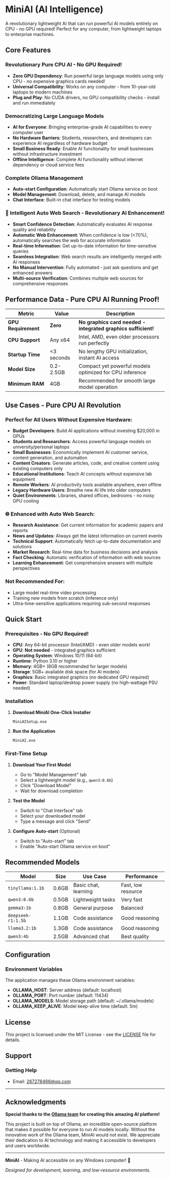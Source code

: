 # MiniAI (AI Intelligence)

A revolutionary lightweight AI that can run powerful AI models entirely on CPU - no GPU required! Perfect for any computer, from lightweight laptops to enterprise machines.

## Core Features

### **Revolutionary Pure CPU AI - No GPU Required!**
- **Zero GPU Dependency**: Run powerful large language models using only CPU - no expensive graphics cards needed!
- **Universal Compatibility**: Works on any computer - from 10-year-old laptops to modern machines
- **Plug and Play**: No CUDA drivers, no GPU compatibility checks - install and run immediately

### **Democratizing Large Language Models**
- **AI for Everyone**: Bringing enterprise-grade AI capabilities to every computer user
- **No Hardware Barriers**: Students, researchers, and developers can experience AI regardless of hardware budget
- **Small Business Ready**: Enable AI functionality for small businesses without infrastructure investment
- **Offline Intelligence**: Complete AI functionality without internet dependency or cloud service fees

### **Complete Ollama Management**
- **Auto-start Configuration**: Automatically start Ollama service on boot
- **Model Management**: Download, delete, and manage AI models
- **Chat Interface**: Built-in chat interface for testing models

### **🚀 Intelligent Auto Web Search - Revolutionary AI Enhancement!**
- **Smart Confidence Detection**: Automatically evaluates AI response quality and reliability
- **Automatic Web Enhancement**: When confidence is low (<70%), automatically searches the web for accurate information
- **Real-time Information**: Get up-to-date information for time-sensitive queries
- **Seamless Integration**: Web search results are intelligently merged with AI responses
- **No Manual Intervention**: Fully automated - just ask questions and get enhanced answers
- **Multi-source Verification**: Combines multiple web sources for comprehensive responses

## Performance Data - Pure CPU AI Running Proof!

| Metric | Value | Description |
|--------|-------|-------------|
| **GPU Requirement** | **Zero** | **No graphics card needed - integrated graphics sufficient!** |
| **CPU Support** | Any x64 | Intel, AMD, even older processors run perfectly |
| **Startup Time** | <3 seconds | No lengthy GPU initialization, instant AI access |
| **Model Size** | 0.2-2.5GB | Compact yet powerful models optimized for CPU inference |
| **Minimum RAM** | 4GB | Recommended for smooth large model operation |

## Use Cases - Pure CPU AI Revolution

### **Perfect for All Users Without Expensive Hardware:**
- **Budget Developers**: Build AI applications without investing $20,000 in GPUs
- **Students and Researchers**: Access powerful language models on university/personal laptops
- **Small Businesses**: Economically implement AI customer service, content generation, and automation
- **Content Creators**: Generate articles, code, and creative content using existing computers only
- **Educational Institutions**: Teach AI concepts without expensive lab equipment
- **Remote Workers**: AI productivity tools available anywhere, even offline
- **Legacy Hardware Users**: Breathe new AI life into older computers
- **Quiet Environments**: Libraries, shared offices, bedrooms - no noisy GPU cooling

### **🌐 Enhanced with Auto Web Search:**
- **Research Assistance**: Get current information for academic papers and reports
- **News and Updates**: Always get the latest information on current events
- **Technical Support**: Automatically fetch up-to-date documentation and solutions
- **Market Research**: Real-time data for business decisions and analysis
- **Fact Checking**: Automatic verification of information with web sources
- **Learning Enhancement**: Get comprehensive answers with multiple perspectives

### **Not Recommended For:**
- Large model real-time video processing
- Training new models from scratch (inference only)
- Ultra-time-sensitive applications requiring sub-second responses

## Quick Start

### Prerequisites - No GPU Required!
- **CPU**: Any 64-bit processor (Intel/AMD) - even older models work!
- **GPU**: **Not needed** - integrated graphics sufficient
- **Operating System**: Windows 10/11 (64-bit)
- **Runtime**: Python 3.10 or higher
- **Memory**: 4GB+ (8GB recommended for larger models)
- **Storage**: 5GB+ available disk space (for AI models)
- **Graphics**: Basic integrated graphics (no dedicated GPU required)
- **Power**: Standard laptop/desktop power supply (no high-wattage PSU needed)

### Installation

1. **Download MiniAI One-Click Installer**
   ```bash
   MiniAISetup.exe
   ```
2. **Run the Application**
   ```bash
   MiniAI.exe
   ```

### First-Time Setup

1. **Download Your First Model**
   - Go to "Model Management" tab
   - Select a lightweight model (e.g., `qwen3:0.6b`)
   - Click "Download Model"
   - Wait for download completion

2. **Test the Model**
   - Switch to "Chat Interface" tab
   - Select your downloaded model
   - Type a message and click "Send"

3. **Configure Auto-start** (Optional)
   - Switch to "Auto-start" tab
   - Enable "Auto-start Ollama service on boot"

## Recommended Models

| Model | Size | Use Case | Performance |
|-------|------|----------|-------------|
| `tinyllama:1.1b` | 0.6GB | Basic chat, learning | Fast, low resource |
| `qwen3:0.6b` | 0.5GB | Lightweight tasks | Very fast |
| `gemma3:1b` | 0.8GB | General purpose | Balanced |
| `deepseek-r1:1.5b` | 1.1GB | Code assistance | Good reasoning |
| `llama3.2:1b` | 1.3GB | Code assistance | Good reasoning |
| `qwen3:4b` | 2.5GB | Advanced chat | Best quality |

## Configuration

### Environment Variables
The application manages these Ollama environment variables:

- **OLLAMA_HOST**: Server address (default: localhost)
- **OLLAMA_PORT**: Port number (default: 11434)
- **OLLAMA_MODELS**: Model storage path (default: ~/.ollama/models)
- **OLLAMA_KEEP_ALIVE**: Model keep-alive time (default: 5m)

## License

This project is licensed under the MIT License - see the [LICENSE](LICENSE) file for details.

## Support

### Getting Help
- Email: 267278466@qq.com

---

## Acknowledgments

**Special thanks to the [Ollama team](https://github.com/ollama/ollama) for creating this amazing AI platform!**

This project is built on top of Ollama, an incredible open-source platform that makes it possible for everyone to run AI models locally. Without the innovative work of the Ollama team, MiniAI would not exist. We appreciate their dedication to AI technology and making it accessible to developers and users worldwide.

---

**MiniAI** - Making AI accessible on any Windows computer! 🚀

*Designed for development, learning, and low-resource environments.*
